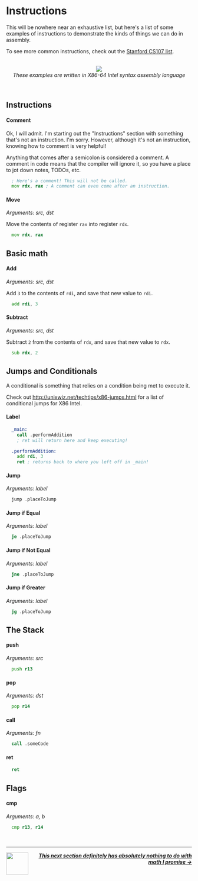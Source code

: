 # Instructions

This will be nowhere near an exhaustive list, but here's a list of some examples of instructions to demonstrate the kinds of things we can do in assembly.

To see more common instructions, check out the [Stanford CS107 list](https://web.stanford.edu/class/archive/cs/cs107/cs107.1222/guide/x86-64.html#common-instructions).

<p align="center">
  <br />
  <img src="https://cloud-qfs0iybrc-hack-club-bot.vercel.app/0screen_shot_2022-06-01_at_3.42.35_pm.png">
  <br />
  <span>
    <em>
      These examples are written in X86-64 Intel syntax assembly language
    </em>
  </span>
</p>
<br />

## Instructions

#### Comment

Ok, I will admit. I'm starting out the "Instructions" section with something that's not an instruction. I'm sorry. However, although it's not an instruction, knowing how to comment is very helpful!

Anything that comes after a semicolon is considered a comment. A comment in code means that the compiler will ignore it, so you have a place to jot down notes, TODOs, etc.

```asm
  ; Here's a comment! This will not be called.
  mov rdx, rax ; A comment can even come after an instruction.
```

#### Move
_Arguments: src, dst_

Move the contents of register `rax` into register `rdx`.

```asm
  mov rdx, rax
```

## Basic math

#### Add
_Arguments: src, dst_

Add `3` to the contents of `rdi`, and save that new value to `rdi`.

```asm
  add rdi, 3
```

#### Subtract
_Arguments: src, dst_

Subtract `2` from the contents of `rdx`, and save that new value to `rdx`.

```asm
  sub rdx, 2
```

## Jumps and Conditionals

A conditional is something that relies on a condition being met to execute it.

Check out http://unixwiz.net/techtips/x86-jumps.html for a list of conditional jumps for X86 Intel.

#### Label

```asm
  _main:
    call .performAddition
    ; ret will return here and keep executing!

  .performAddition:
    add rdi, 3
    ret ; returns back to where you left off in _main!
```

#### Jump
_Arguments: label_

```asm
  jump .placeToJump
```

#### Jump if Equal
_Arguments: label_

```asm
  je .placeToJump
```

#### Jump if Not Equal
_Arguments: label_

```asm
  jne .placeToJump
```

#### Jump if Greater
_Arguments: label_

```asm
  jg .placeToJump
```

## The Stack

#### push
_Arguments: src_

```asm
  push r13
```

#### pop
_Arguments: dst_

```asm
  pop r14
```

#### call
_Arguments: fn_

```asm
  call .someCode
```

#### ret

```asm
  ret
```

## Flags

#### cmp
_Arguments: a, b_

```asm
  cmp r13, r14
```

<br />

---

<a href="/guide/writing-code/registers.md">
  <picture>
    <source media="(prefers-color-scheme: dark)" srcset="https://cloud-5aq8uo1rv-hack-club-bot.vercel.app/0backd.png">
    <img align="left" width="60" src="https://cloud-5v3nvbscw-hack-club-bot.vercel.app/0backl.png" />
  </picture>
</a>

<p align="right">
  <em>
    <b>
      <a href="/guide/math/number-systems.md">
        This next section definitely has absolutely nothing to do with math I promise →
      </a>
    </b>
  </em>
</p>
